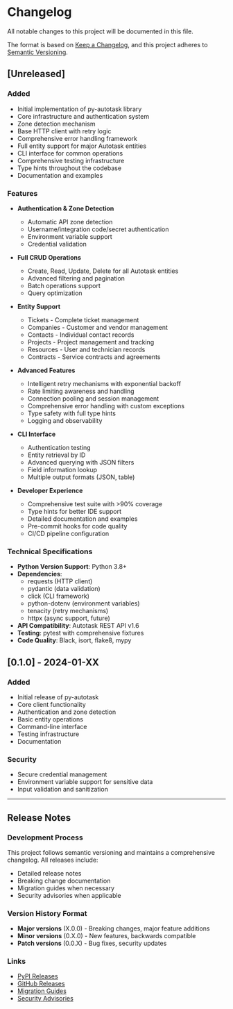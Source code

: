 # Changelog

All notable changes to this project will be documented in this file.

The format is based on [Keep a Changelog](https://keepachangelog.com/en/1.0.0/),
and this project adheres to [Semantic Versioning](https://semver.org/spec/v2.0.0.html).

## [Unreleased]

### Added
- Initial implementation of py-autotask library
- Core infrastructure and authentication system
- Zone detection mechanism
- Base HTTP client with retry logic
- Comprehensive error handling framework
- Full entity support for major Autotask entities
- CLI interface for common operations
- Comprehensive testing infrastructure
- Type hints throughout the codebase
- Documentation and examples

### Features
- **Authentication & Zone Detection**
  - Automatic API zone detection 
  - Username/integration code/secret authentication
  - Environment variable support
  - Credential validation

- **Full CRUD Operations**
  - Create, Read, Update, Delete for all Autotask entities
  - Advanced filtering and pagination
  - Batch operations support
  - Query optimization

- **Entity Support**
  - Tickets - Complete ticket management
  - Companies - Customer and vendor management
  - Contacts - Individual contact records
  - Projects - Project management and tracking
  - Resources - User and technician records
  - Contracts - Service contracts and agreements

- **Advanced Features**
  - Intelligent retry mechanisms with exponential backoff
  - Rate limiting awareness and handling
  - Connection pooling and session management
  - Comprehensive error handling with custom exceptions
  - Type safety with full type hints
  - Logging and observability

- **CLI Interface**
  - Authentication testing
  - Entity retrieval by ID
  - Advanced querying with JSON filters
  - Field information lookup
  - Multiple output formats (JSON, table)

- **Developer Experience**
  - Comprehensive test suite with >90% coverage
  - Type hints for better IDE support
  - Detailed documentation and examples
  - Pre-commit hooks for code quality
  - CI/CD pipeline configuration

### Technical Specifications
- **Python Version Support**: Python 3.8+
- **Dependencies**: 
  - requests (HTTP client)
  - pydantic (data validation)
  - click (CLI framework)
  - python-dotenv (environment variables)
  - tenacity (retry mechanisms)
  - httpx (async support, future)
- **API Compatibility**: Autotask REST API v1.6
- **Testing**: pytest with comprehensive fixtures
- **Code Quality**: Black, isort, flake8, mypy

## [0.1.0] - 2024-01-XX

### Added
- Initial release of py-autotask
- Core client functionality
- Authentication and zone detection
- Basic entity operations
- Command-line interface
- Testing infrastructure
- Documentation

### Security
- Secure credential management
- Environment variable support for sensitive data
- Input validation and sanitization

---

## Release Notes

### Development Process
This project follows semantic versioning and maintains a comprehensive changelog. All releases include:
- Detailed release notes
- Breaking change documentation
- Migration guides when necessary
- Security advisories when applicable

### Version History Format
- **Major versions** (X.0.0) - Breaking changes, major feature additions
- **Minor versions** (0.X.0) - New features, backwards compatible
- **Patch versions** (0.0.X) - Bug fixes, security updates

### Links
- [PyPI Releases](https://pypi.org/project/py-autotask/#history)
- [GitHub Releases](https://github.com/asachs01/py-autotask/releases)
- [Migration Guides](https://py-autotask.readthedocs.io/en/latest/migration/)
- [Security Advisories](https://github.com/asachs01/py-autotask/security/advisories) 